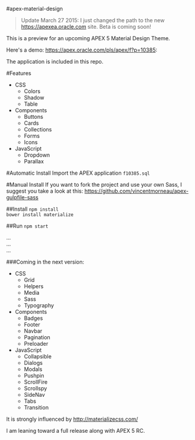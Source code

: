 #apex-material-design
> Update March 27 2015: I just changed the path to the new https://apexea.oracle.com site. Beta is coming soon!

This is a preview for an upcoming APEX 5 Material Design Theme.

Here's a demo: https://apex.oracle.com/pls/apex/f?p=10385:

The application is included in this repo.

#Features
- CSS
	+ Colors
	+ Shadow
	+ Table
- Components
	+ Buttons
	+ Cards
	+ Collections
	+ Forms
	+ Icons
- JavaScript
	+ Dropdown
	+ Parallax

#Automatic Install
Import the APEX application ```f10385.sql```

#Manual Install
If you want to fork the project and use your own Sass, I suggest you take a look at this: https://github.com/vincentmorneau/apex-gulpfile-sass

##Install
```npm install```  
```bower install materialize```

##Run
```npm start```

...  
...  
...  

###Coming in the next version:
- CSS
	+ Grid
	+ Helpers
	+ Media
	+ Sass
	+ Typography
- Components
	+ Badges
	+ Footer
	+ Navbar
	+ Pagination
	+ Preloader
- JavaScript
	+ Collapsible
	+ Dialogs
	+ Modals
	+ Pushpin
	+ ScrollFire
	+ Scrollspy
	+ SideNav
	+ Tabs
	+ Transition

It is strongly influenced by http://materializecss.com/  

I am leaning toward a full release along with APEX 5 RC.